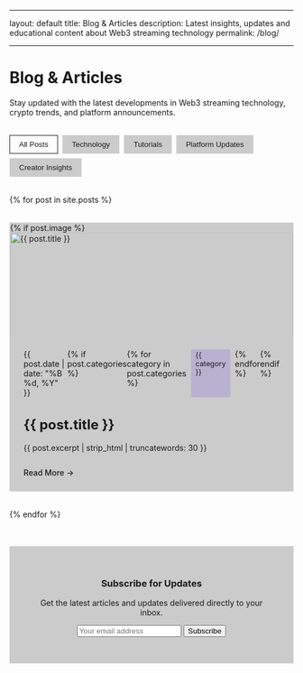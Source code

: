 - --
layout: default
title: Blog & Articles
description: Latest insights, updates and educational content about Web3 streaming technology
permalink: /blog/
- --

# Blog & Articles

Stay updated with the latest developments in Web3 streaming technology, crypto trends, and platform announcements.

<div class="blog-filter">
  <button class="filter-button active" data-filter="all">All Posts</button>
  <button class="filter-button" data-filter="technology">Technology</button>
  <button class="filter-button" data-filter="tutorials">Tutorials</button>
  <button class="filter-button" data-filter="updates">Platform Updates</button>
  <button class="filter-button" data-filter="creators">Creator Insights</button>
</div>

<div class="blog-grid" id="blog-grid">
  {% for post in site.posts %}
    <article class="blog-card animate-on-scroll" data-animation="fadeInUp" data-category="{{ post.categories | join: ' ' }}">
      <div class="blog-card-image">
        {% if post.image %}
          <img src="{{ post.image | relative_url }}" alt="{{ post.title }}">
        {% else %}
          <div class="blog-placeholder-image">
            <div class="placeholder-icon">✍️</div>
          </div>
        {% endif %}
      </div>
      <div class="blog-card-content">
        <div class="blog-meta">
          <span class="blog-date">{{ post.date | date: "%B %d, %Y" }}</span>
          {% if post.categories %}
            <span class="blog-categories">
              {% for category in post.categories %}
                <span class="blog-category">{{ category }}</span>
              {% endfor %}
            </span>
          {% endif %}
        </div>
        <h2 class="blog-title">{{ post.title }}</h2>
        <p class="blog-excerpt">{{ post.excerpt | strip_html | truncatewords: 30 }}</p>
        <a href="{{ post.url | relative_url }}" class="blog-read-more">Read More →</a>
      </div>
    </article>
  {% endfor %}
</div>

<div class="blog-empty hidden" id="blog-empty">
  <p>No articles found in this category. Check back soon!</p>
</div>

<div class="blog-newsletter">
  <h3>Subscribe for Updates</h3>
  <p>Get the latest articles and updates delivered directly to your inbox.</p>
  <form class="newsletter-form" action="#" method="post">
    <input type="email" placeholder="Your email address" required>
    <button type="submit" class="button primary">Subscribe</button>
  </form>
</div>

<script>
  document.addEventListener('DOMContentLoaded', function() {
    // Blog filtering functionality
    const filterButtons = document.querySelectorAll('.filter-button');
    const blogCards = document.querySelectorAll('.blog-card');
    const blogGrid = document.getElementById('blog-grid');
    const emptyMessage = document.getElementById('blog-empty');
    
    filterButtons.forEach(button => {
      button.addEventListener('click', () => {
        // Update active button
        filterButtons.forEach(btn => btn.classList.remove('active'));
        button.classList.add('active');
        
        // Get selected filter
        const filter = button.getAttribute('data-filter');
        
        // Filter blog posts
        let visibleCount = 0;
        
        blogCards.forEach(card => {
          if (filter === 'all' || card.getAttribute('data-category').includes(filter)) {
            card.classList.remove('hidden');
            visibleCount++;
          } else {
            card.classList.add('hidden');
          }
        });
        
        // Show/hide empty message
        if (visibleCount === 0) {
          emptyMessage.classList.remove('hidden');
        } else {
          emptyMessage.classList.add('hidden');
        }
      });
    });
  });
</script>

<style>
  .blog-filter {
    display: flex;
    flex-wrap: wrap;
    gap: 0.5rem;
    margin: 2rem 0;
  }
  
  .filter-button {
    background-color: rgba(0, 0, 0, 0.2);
    border: 1px solid rgba(255, 255, 255, 0.1);
    color: var(--text-on-dark);
    padding: 0.5rem 1rem;
    border-radius: var(--border-radius);
    cursor: pointer;
    transition: all 0.3s ease;
  }
  
  .filter-button:hover {
    background-color: rgba(110, 69, 226, 0.2);
    border-color: rgba(110, 69, 226, 0.3);
  }
  
  .filter-button.active {
    background-color: var(--primary);
    border-color: var(--primary);
    color: var(--light-color);
  }
  
  .blog-grid {
    display: grid;
    grid-template-columns: repeat(auto-fill, minmax(300px, 1fr));
    gap: 2rem;
    margin: 2rem 0;
  }
  
  .blog-card {
    background-color: rgba(0, 0, 0, 0.2);
    border-radius: var(--border-radius);
    overflow: hidden;
    transition: transform 0.3s ease, box-shadow 0.3s ease;
    border: 1px solid rgba(255, 255, 255, 0.05);
  }
  
  .blog-card:hover {
    transform: translateY(-5px);
    box-shadow: var(--shadow-lg);
  }
  
  .blog-card-image {
    height: 200px;
    overflow: hidden;
    position: relative;
  }
  
  .blog-card-image img {
    width: 100%;
    height: 100%;
    object-fit: cover;
    transition: transform 0.5s ease;
  }
  
  .blog-card:hover .blog-card-image img {
    transform: scale(1.05);
  }
  
  .blog-placeholder-image {
    width: 100%;
    height: 100%;
    background: linear-gradient(45deg, var(--primary), var(--secondary));
    display: flex;
    align-items: center;
    justify-content: center;
  }
  
  .placeholder-icon {
    font-size: 3rem;
    color: rgba(255, 255, 255, 0.8);
  }
  
  .blog-card-content {
    padding: 1.5rem;
  }
  
  .blog-meta {
    display: flex;
    justify-content: space-between;
    margin-bottom: 1rem;
    font-size: 0.9rem;
    color: var(--text-muted-on-dark);
  }
  
  .blog-categories {
    display: flex;
    gap: 0.5rem;
  }
  
  .blog-category {
    background-color: rgba(110, 69, 226, 0.2);
    color: var(--primary-light);
    padding: 0.2rem 0.5rem;
    border-radius: 3px;
    font-size: 0.8rem;
  }
  
  .blog-title {
    font-size: 1.5rem;
    margin-bottom: 1rem;
    color: var(--light-color);
  }
  
  .blog-excerpt {
    color: var(--text-on-dark);
    margin-bottom: 1.5rem;
    line-height: 1.6;
  }
  
  .blog-read-more {
    color: var(--secondary);
    text-decoration: none;
    font-weight: 500;
    transition: color 0.3s ease;
  }
  
  .blog-read-more:hover {
    color: var(--secondary-light);
  }
  
  .blog-empty {
    text-align: center;
    padding: 3rem;
    background-color: rgba(0, 0, 0, 0.1);
    border-radius: var(--border-radius);
    color: var(--text-muted-on-dark);
  }
  
  .blog-newsletter {
    background-color: rgba(0, 0, 0, 0.2);
    border-radius: var(--border-radius);
    padding: 2rem;
    margin-top: 3rem;
    text-align: center;
    border: 1px solid rgba(255, 255, 255, 0.05);
  }
  
  .blog-newsletter h3 {
    margin-bottom: 1rem;
    color: var(--light-color);
  }
  
  .hidden {
    display: none !important;
  }
  
  @media (max-width: 768px) {
    .blog-grid {
      grid-template-columns: 1fr;
    }
    
    .blog-filter {
      flex-direction: column;
      align-items: stretch;
    }
  }
</style>


